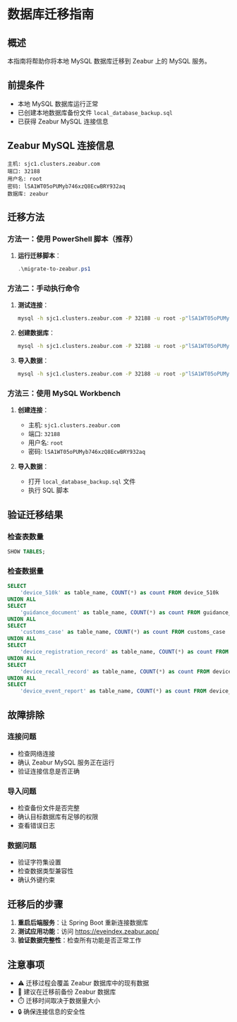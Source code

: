 # 数据库迁移指南

## 概述
本指南将帮助你将本地 MySQL 数据库迁移到 Zeabur 上的 MySQL 服务。

## 前提条件
- 本地 MySQL 数据库运行正常
- 已创建本地数据库备份文件 `local_database_backup.sql`
- 已获得 Zeabur MySQL 连接信息

## Zeabur MySQL 连接信息
```
主机: sjc1.clusters.zeabur.com
端口: 32188
用户名: root
密码: lSA1WT05oPUMyb746xzQ8EcwBRY932aq
数据库: zeabur
```

## 迁移方法

### 方法一：使用 PowerShell 脚本（推荐）

1. **运行迁移脚本**：
   ```powershell
   .\migrate-to-zeabur.ps1
   ```

### 方法二：手动执行命令

1. **测试连接**：
   ```bash
   mysql -h sjc1.clusters.zeabur.com -P 32188 -u root -p"lSA1WT05oPUMyb746xzQ8EcwBRY932aq" -e "SELECT 1;"
   ```

2. **创建数据库**：
   ```bash
   mysql -h sjc1.clusters.zeabur.com -P 32188 -u root -p"lSA1WT05oPUMyb746xzQ8EcwBRY932aq" -e "CREATE DATABASE IF NOT EXISTS \`zeabur\` CHARACTER SET utf8mb4 COLLATE utf8mb4_unicode_ci;"
   ```

3. **导入数据**：
   ```bash
   mysql -h sjc1.clusters.zeabur.com -P 32188 -u root -p"lSA1WT05oPUMyb746xzQ8EcwBRY932aq" zeabur < local_database_backup.sql
   ```

### 方法三：使用 MySQL Workbench

1. **创建连接**：
   - 主机: `sjc1.clusters.zeabur.com`
   - 端口: `32188`
   - 用户名: `root`
   - 密码: `lSA1WT05oPUMyb746xzQ8EcwBRY932aq`

2. **导入数据**：
   - 打开 `local_database_backup.sql` 文件
   - 执行 SQL 脚本

## 验证迁移结果

### 检查表数量
```sql
SHOW TABLES;
```

### 检查数据量
```sql
SELECT 
    'device_510k' as table_name, COUNT(*) as count FROM device_510k
UNION ALL
SELECT 
    'guidance_document' as table_name, COUNT(*) as count FROM guidance_document
UNION ALL
SELECT 
    'customs_case' as table_name, COUNT(*) as count FROM customs_case
UNION ALL
SELECT 
    'device_registration_record' as table_name, COUNT(*) as count FROM device_registration_record
UNION ALL
SELECT 
    'device_recall_record' as table_name, COUNT(*) as count FROM device_recall_record
UNION ALL
SELECT 
    'device_event_report' as table_name, COUNT(*) as count FROM device_event_report;
```

## 故障排除

### 连接问题
- 检查网络连接
- 确认 Zeabur MySQL 服务正在运行
- 验证连接信息是否正确

### 导入问题
- 检查备份文件是否完整
- 确认目标数据库有足够的权限
- 查看错误日志

### 数据问题
- 验证字符集设置
- 检查数据类型兼容性
- 确认外键约束

## 迁移后的步骤

1. **重启后端服务**：让 Spring Boot 重新连接数据库
2. **测试应用功能**：访问 https://eveindex.zeabur.app/
3. **验证数据完整性**：检查所有功能是否正常工作

## 注意事项

- ⚠️ 迁移过程会覆盖 Zeabur 数据库中的现有数据
- 💾 建议在迁移前备份 Zeabur 数据库
- ⏱️ 迁移时间取决于数据量大小
- 🔒 确保连接信息的安全性
